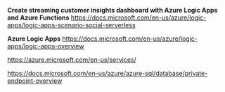 <b>Create streaming customer insights dashboard with Azure Logic Apps and Azure Functions</b>
https://docs.microsoft.com/en-us/azure/logic-apps/logic-apps-scenario-social-serverless


<b>Azure Logic Apps</b>
https://docs.microsoft.com/en-us/azure/logic-apps/logic-apps-overview


https://azure.microsoft.com/en-us/services/

https://docs.microsoft.com/en-us/azure/azure-sql/database/private-endpoint-overview
